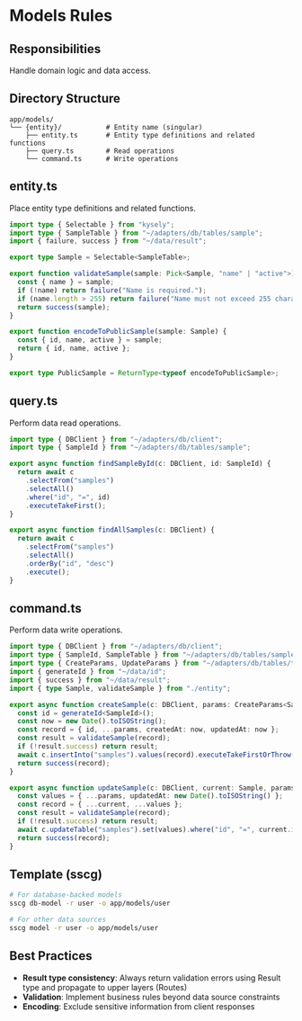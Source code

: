 # Models Rules

## Responsibilities

Handle domain logic and data access.

## Directory Structure

```
app/models/
└── {entity}/           # Entity name (singular)
    ├── entity.ts       # Entity type definitions and related functions
    ├── query.ts        # Read operations
    └── command.ts      # Write operations
```

## entity.ts

Place entity type definitions and related functions.

```typescript
import type { Selectable } from "kysely";
import type { SampleTable } from "~/adapters/db/tables/sample";
import { failure, success } from "~/data/result";

export type Sample = Selectable<SampleTable>;

export function validateSample(sample: Pick<Sample, "name" | "active">) {
  const { name } = sample;
  if (!name) return failure("Name is required.");
  if (name.length > 255) return failure("Name must not exceed 255 characters.");
  return success(sample);
}

export function encodeToPublicSample(sample: Sample) {
  const { id, name, active } = sample;
  return { id, name, active };
}

export type PublicSample = ReturnType<typeof encodeToPublicSample>;
```

## query.ts

Perform data read operations.

```typescript
import type { DBClient } from "~/adapters/db/client";
import type { SampleId } from "~/adapters/db/tables/sample";

export async function findSampleById(c: DBClient, id: SampleId) {
  return await c
    .selectFrom("samples")
    .selectAll()
    .where("id", "=", id)
    .executeTakeFirst();
}

export async function findAllSamples(c: DBClient) {
  return await c
    .selectFrom("samples")
    .selectAll()
    .orderBy("id", "desc")
    .execute();
}
```

## command.ts

Perform data write operations.

```typescript
import type { DBClient } from "~/adapters/db/client";
import type { SampleId, SampleTable } from "~/adapters/db/tables/sample";
import type { CreateParams, UpdateParams } from "~/adapters/db/tables/table-base";
import { generateId } from "~/data/id";
import { success } from "~/data/result";
import { type Sample, validateSample } from "./entity";

export async function createSample(c: DBClient, params: CreateParams<SampleTable>) {
  const id = generateId<SampleId>();
  const now = new Date().toISOString();
  const record = { id, ...params, createdAt: now, updatedAt: now };
  const result = validateSample(record);
  if (!result.success) return result;
  await c.insertInto("samples").values(record).executeTakeFirstOrThrow();
  return success(record);
}

export async function updateSample(c: DBClient, current: Sample, params: UpdateParams<SampleTable>) {
  const values = { ...params, updatedAt: new Date().toISOString() };
  const record = { ...current, ...values };
  const result = validateSample(record);
  if (!result.success) return result;
  await c.updateTable("samples").set(values).where("id", "=", current.id).executeTakeFirstOrThrow();
  return success(record);
}
```

## Template (sscg)

```bash
# For database-backed models
sscg db-model -r user -o app/models/user

# For other data sources
sscg model -r user -o app/models/user
```

## Best Practices

- **Result type consistency**: Always return validation errors using Result type and propagate to upper layers (Routes)
- **Validation**: Implement business rules beyond data source constraints
- **Encoding**: Exclude sensitive information from client responses
